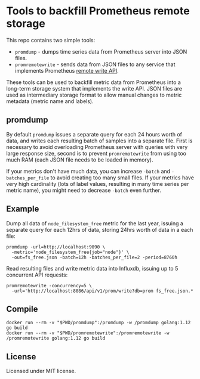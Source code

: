 # Tools to backfill Prometheus remote storage

This repo contains two simple tools:

* `promdump` - dumps time series data from Prometheus server into JSON files.
* `promremotewrite` - sends data from JSON files to any service that implements
  Prometheus [remote write API](https://prometheus.io/docs/operating/integrations/#remote-endpoints-and-storage).

These tools can be used to backfill metric data from Prometheus into a
long-term storage system that implements the write API. JSON files are used
as intermediary storage format to allow manual changes to metric metadata
(metric name and labels).

## promdump

By default `promdump` issues a separate query for each 24 hours worth of data,
and writes each resulting batch of samples into a separate file. First is
necessary to avoid overloading Prometheus server with queries with very large
response size, second is to prevent `promremotewrite` from using too much RAM
(each JSON file needs to be loaded in memory).

If your metrics don't have much data, you can increase `-batch` and
`-batches_per_file` to avoid creating too many small files. If your metrics
have very high cardinality (lots of label values, resulting in many time
series per metric name), you might need to decrease `-batch` even further.

## Example

Dump all data of `node_filesystem_free` metric for the last year, issuing a
separate query for each 12hrs of data, storing 24hrs worth of data in a each
file:

    promdump -url=http://localhost:9090 \
      -metric='node_filesystem_free{job="node"}' \
      -out=fs_free.json -batch=12h -batches_per_file=2 -period=8760h

Read resulting files and write metric data into Influxdb, issuing up to 5
concurrent API requests:

    promremotewrite -concurrency=5 \
      -url='http://localhost:8086/api/v1/prom/write?db=prom fs_free.json.*

## Compile

```
docker run --rm -v "$PWD/promdump":/promdump -w /promdump golang:1.12 go build
docker run --rm -v "$PWD/promremotewrite":/promremotewrite -w /promremotewrite golang:1.12 go build
```

## License

Licensed under MIT license.
